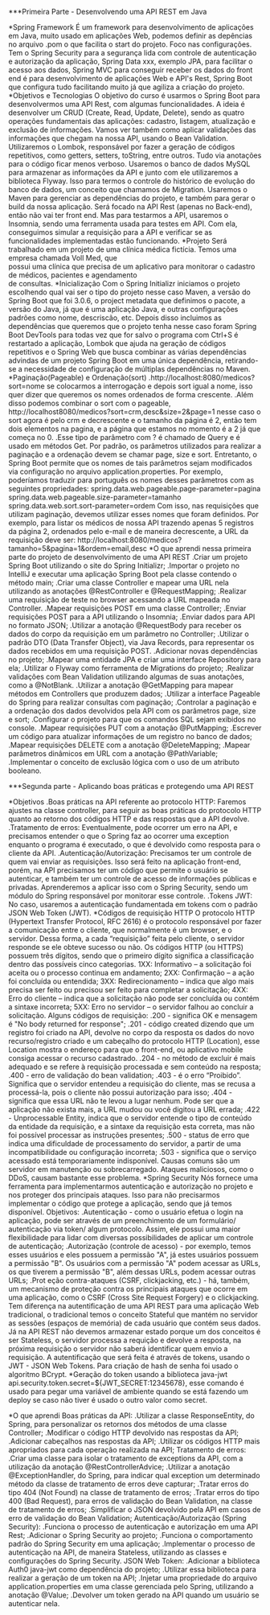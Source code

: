 ***Primeira Parte - Desenvolvendo uma API REST em Java

*Spring Framework
  É um framework para desenvolvimento de aplicações em Java, muito usado em aplicações Web, podemos definir 
  as depências no arquivo .pom o que facilita o start do projeto. Foco nas configurações. Tem o Spring 
  Security para a segurança lida com controle de autenticação e autorização da aplicação, Spring Data xxx, 
  exemplo JPA, para facilitar o acesso aos dados, Spring MVC para conseguir receber os dados do front end 
  é para desenvolvimento de aplicações Web e API's Rest, Spring Boot que configura tudo facilitando muito 
  já que agiliza a criação do projeto.
*Objetivos e Tecnologias
  O objetivo do curso é usarmos o Spring Boot para desenvolvermos uma API Rest, com algumas funcionalidades. 
  A ideia é desenvolver um CRUD (Create, Read, Update, Delete), sendo as quatro operações fundamentais das 
  aplicações: cadastro, listagem, atualização e exclusão de informações. Vamos ver também como aplicar validações 
  das informações que chegam na nossa API, usando o Bean Validation.
  Utilizaremos o Lombok, responsável por fazer a geração de códigos repetitivos, como getters, setters, 
  toString, entre outros. Tudo via anotações para o código ficar menos verboso.
  Usaremos o banco de dados MySQL para armazenar as informações da API e junto com ele utilizaremos a 
  biblioteca Flyway. Isso para termos o controle do histórico de evolução do banco de dados, um conceito 
  que chamamos de Migration.
  Usaremos o Maven para gerenciar as dependências do projeto, e também para gerar o build da nossa aplicação. 
  Será focado na API Rest (apenas no Back-end), então não vai ter front end. Mas para testarmos a API, 
  usaremos o Insomnia, sendo uma ferramenta usada para testes em API. Com ela, conseguimos simular a requisição 
  para a API e verificar se as funcionalidades implementadas estão funcionando.
*Projeto
  Será trabalhado em um projeto de uma clínica médica fictícia. Temos uma empresa chamada Voll Med, que   
  possui uma clínica que precisa de um aplicativo para monitorar o cadastro de médicos, pacientes e agendamento   
  de consultas.
*Inicialização 
  Com o Spring Initializr iniciamos o projeto escolhendo qual vai ser o tipo do projeto nesse caso Maven, 
  a versão do Spring Boot que foi 3.0.6, o project metadata que definimos o pacote, a versão do Java, já 
  que é uma aplicação Java, e outras configurações padrões como nome, descriscão, etc. Depois disso incluimos 
  as dependências que queremos que o projeto tenha nesse caso foram Spring Boot DevTools para todas vez que 
  for salvo o programa com Ctrl+S é restartado a aplicação, Lombok que ajuda na geração de códigos repetitivos 
  e o Spring Web que busca combinar as várias dependências advindas de um projeto Spring Boot em uma única 
  dependência, retirando-se a necessidade de configuração de múltiplas dependências no Maven.
*Paginação(Pageable) e Ordenação(sort)
  .http://localhost:8080/medicos?sort=nome se colocarmos a interrogação e depois sort igual a nome, isso 
  quer dizer que queremos os nomes ordenados de forma crescente.
  .Além disso podemos combinar o sort com o pageable, http://localhost8080/medicos?sort=crm,desc&size=2&page=1 
  nesse caso o sort agora é pelo crm e decrescente e o tamanho da página é 2, então tem dois elementos na 
  pagina, e a página que estamos no momento é a 2 já que começa no 0.
  .Esse tipo de parâmetro com ? é chamado de Query e é usado em métodos Get.
  Por padrão, os parâmetros utilizados para realizar a paginação e a ordenação devem se chamar page, size 
  e sort. Entretanto, o Spring Boot permite que os nomes de tais parâmetros sejam modificados via configuração 
  no arquivo application.properties.
  Por exemplo, poderíamos traduzir para português os nomes desses parâmetros com as seguintes propriedades:
  spring.data.web.pageable.page-parameter=pagina
  spring.data.web.pageable.size-parameter=tamanho
  spring.data.web.sort.sort-parameter=ordem
  Com isso, nas requisições que utilizam paginação, devemos utilizar esses nomes que foram definidos. Por exemplo, 
  para listar os médicos de nossa API trazendo apenas 5 registros da página 2, ordenados pelo e-mail e de 
  maneira decrescente, a URL da requisição deve ser:
  http://localhost:8080/medicos?tamanho=5&pagina=1&ordem=email,desc
*O que aprendi nessa primeira parte do projeto de desenvolvimento de uma API REST
  .Criar um projeto Spring Boot utilizando o site do Spring Initializr;
  .Importar o projeto no IntelliJ e executar uma aplicação Spring Boot pela classe contendo o método main;
  .Criar uma classe Controller e mapear uma URL nela utilizando as anotações @RestController e @RequestMapping;
  .Realizar uma requisição de teste no browser acessando a URL mapeada no Controller.
  .Mapear requisições POST em uma classe Controller;
  .Enviar requisições POST para a API utilizando o Insomnia;
  .Enviar dados para API no formato JSON;
  .Utilizar a anotação @RequestBody para receber os dados do corpo da requisição em um parâmetro no Controller;
  .Utilizar o padrão DTO (Data Transfer Object), via Java Records, para representar os dados recebidos em uma requisição POST.
  .Adicionar novas dependências no projeto;
  .Mapear uma entidade JPA e criar uma interface Repository para ela;
  .Utilizar o Flyway como ferramenta de Migrations do projeto;
  .Realizar validações com Bean Validation utilizando algumas de suas anotações, como a @NotBlank.
  .Utilizar a anotação @GetMapping para mapear métodos em Controllers que produzem dados;
  .Utilizar a interface Pageable do Spring para realizar consultas com paginação;
  .Controlar a paginação e a ordenação dos dados devolvidos pela API com os parâmetros page, size e sort;
  .Configurar o projeto para que os comandos SQL sejam exibidos no console.
  .Mapear requisições PUT com a anotação @PutMapping;
  .Escrever um código para atualizar informações de um registro no banco de dados;
  .Mapear requisições DELETE com a anotação @DeleteMapping;
  .Mapear parâmetros dinâmicos em URL com a anotação @PathVariable;
  .Implementar o conceito de exclusão lógica com o uso de um atributo booleano.

***Segunda parte - Aplicando boas práticas e protegendo uma API REST

*Objetivos
  .Boas práticas na API referente ao protocolo HTTP: 
      Faremos ajustes na classe controller, para seguir as boas práticas do protocolo HTTP quanto ao retorno 
      dos códigos HTTP e das respostas que a API devolve.
  .Tratamento de erros:
      Eventualmente, pode ocorrer um erro na API, e precisamos entender o que o Spring faz ao ocorrer uma 
      exception enquanto o programa é executado, o que é devolvido como resposta para o cliente da API.
  .Autenticação/Autorização:
      Precisamos ter um controle de quem vai enviar as requisições. Isso será feito na aplicação front-end, 
      porém, na API precisamos ter um código que permite o usuário se autenticar, e também ter um controle de 
      acesso de informações públicas e privadas.
      Aprenderemos a aplicar isso com o Spring Security, sendo um módulo do Spring responsável por monitorar esse 
      controle.
  .Tokens JWT:
      No caso, usaremos a autenticação fundamentada em tokens com o padrão JSON Web Token (JWT).
*Códigos de requisição HTTP
  O protocolo HTTP (Hypertext Transfer Protocol, RFC 2616) é o protocolo responsável por fazer a comunicação entre o 
  cliente, que normalmente é um browser, e o servidor. Dessa forma, a cada “requisição” feita pelo cliente, o servidor 
  responde se ele obteve sucesso ou não.
  Os códigos HTTP (ou HTTPS) possuem três dígitos, sendo que o primeiro dígito significa a classificação dentro das 
  possíveis cinco categorias.
  1XX: Informativo – a solicitação foi aceita ou o processo continua em andamento; 
  2XX: Confirmação – a ação foi concluída ou entendida;
  3XX: Redirecionamento – indica que algo mais precisa ser feito ou precisou ser feito para completar a solicitação; 
  4XX: Erro do cliente – indica que a solicitação não pode ser concluída ou contém a sintaxe incorreta; 
  5XX: Erro no servidor – o servidor falhou ao concluir a solicitação.
  Alguns códigos de requisição: 
  .200 - significa OK e mensagem é "No body returned for response";
  .201 - código created dizendo que um registro foi criado na API, devolve no corpo da resposta os dados do novo 
  recurso/registro criado e um cabeçalho do protocolo HTTP (Location), esse Location mostra o endereço para que o 
  front-end, ou aplicativo mobile consiga acessar o recurso cadastrado.
  .204 - no método de excluir é mais adequado e se refere à requisição processada e sem conteúdo na resposta;
  .400 - erro de validação do bean validation;
  .403 - é o erro “Proibido”. Significa que o servidor entendeu a requisição do cliente, mas se recusa a processá-la, 
  pois o cliente não possui autorização para isso;
  .404 - significa que essa URL não te levou a lugar nenhum. Pode ser que a aplicação não exista mais, a URL mudou ou 
  você digitou a URL errada;
  .422  - Unprocessable Entity, indica que o servidor entende o tipo de conteúdo da entidade da requisição, e a sintaxe 
  da requisição esta correta, mas não foi possível processar as instruções presentes;
  .500 - status de erro que indica uma dificuldade de processamento do servidor, a partir de uma incompatibilidade ou 
  configuração incorreta;
  .503 - significa que o serviço acessado está temporariamente indisponível. Causas comuns são um servidor em manutenção 
  ou sobrecarregado. Ataques maliciosos, como o DDoS, causam bastante esse problema.
*Spring Security
  Nós fornece uma ferramenta para implementarmos autenticação e autorização no projeto e nos proteger dos principais ataques. 
  Isso para não precisarmos implementar o código que protege a aplicação, sendo que já temos disponível.
  Objetivos:
    .Autenticação - como o usuário efetua o login na aplicação, pode ser através de um preenchimento de um formulário/ 
    autenticação via token/ algum protocolo. Assim, ele possui uma maior flexibilidade para lidar com diversas possibilidades 
    de aplicar um controle de autenticação;
    .Autorização (controle de acesso) - por exemplo, temos esses usuários e eles possuem a permissão "A", já estes usuários possuem 
    a permissão "B". Os usuários com a permissão "A" podem acessar as URLs, os que tiverem a permissão "B", além dessas URLs, podem acessar outras URLs;
    .Prot eção contra-ataques (CSRF, clickjacking, etc.) - há, também, um mecanismo de proteção contra os principais ataques que ocorre em uma aplicação, 
    como o CSRF (Cross Site Request Forgery) e o clickjacking.
  Tem diferença na autentificação de uma API REST para uma aplicação Web tradicional, o tradicional temos o conceito Stateful que mantém no servidor as 
  sessões (espaços de memória) de cada usuário que contém seus dados. Já na API REST não devemos armazenar estado porque um dos conceitos é ser Stateless, 
  o servidor processa a requição e devolve a resposta, na próxima requisição o servidor não saberá identificar quem envio a requisição. A autentificação 
  que será feita é através de tokens, usando o JWT - JSON Web Tokens.
  Para criação de hash de senha foi usado o algoritmo BCrypt.
*Geração do token usando a biblioteca java-jwt
  api.security.token.secret=${JWT_SECRET:12345678}, esse comando é usado para pegar uma variável de ambiente
  quando se está fazendo um deploy se caso não tiver é usado o outro valor como secret.

*O que aprendi
  Boas práticas da API: 
    .Utilizar a classe ResponseEntity, do Spring, para personalizar os retornos dos métodos de uma classe Controller;
    .Modificar o código HTTP devolvido nas respostas da API;
    .Adicionar cabeçalhos nas respostas da API;
    .Utilizar os códigos HTTP mais apropriados para cada operação realizada na API;
  Tratamento de erros:
    .Criar uma classe para isolar o tratamento de exceptions da API, com a utilização da anotação @RestControllerAdvice;
    .Utilizar a anotação @ExceptionHandler, do Spring, para indicar qual exception um determinado método da classe de tratamento de erros deve capturar;
    .Tratar erros do tipo 404 (Not Found) na classe de tratamento de erros;
    .Tratar erros do tipo 400 (Bad Request), para erros de validação do Bean Validation, na classe de tratamento de erros;
    .Simplificar o JSON devolvido pela API em casos de erro de validação do Bean Validation;
  Autenticação/Autorização (Spring Security):
    .Funciona o processo de autenticação e autorização em uma API Rest;
    .Adicionar o Spring Security ao projeto;
    .Funciona o comportamento padrão do Spring Security em uma aplicação;
    .Implementar o processo de autenticação na API, de maneira Stateless, utilizando as classes e configurações do Spring Security.
  JSON Web Token:
    .Adicionar a biblioteca Auth0 java-jwt como dependência do projeto;
    .Utilizar essa biblioteca para realizar a geração de um token na API;
    .Injetar uma propriedade do arquivo application.properties em uma classe gerenciada pelo Spring, utilizando a anotação @Value;
    .Devolver um token gerado na API quando um usuário se autenticar nela.